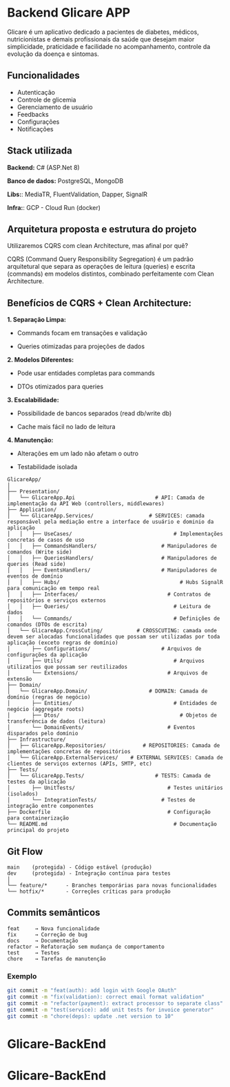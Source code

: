 # Backend Glicare APP

Glicare é um aplicativo dedicado a pacientes de diabetes, médicos, nutricionistas e demais profissionais da saúde que desejam maior simplicidade, praticidade e facilidade no acompanhamento, controle da evolução da doença e sintomas.

## Funcionalidades

- Autenticação
- Controle de glicemia
- Gerenciamento de usuário
- Feedbacks
- Configurações
- Notificações


## Stack utilizada

**Backend:** C# (ASP.Net 8)

**Banco de dados:** PostgreSQL, MongoDB

**Libs:**: MediaTR, FluentValidation, Dapper, SignalR

**Infra:**: GCP - Cloud Run (docker)

## Arquitetura proposta e estrutura do projeto

Utilizaremos CQRS com clean Architecture, mas afinal por quê?

CQRS (Command Query Responsibility Segregation) é um padrão arquitetural que separa as operações de leitura (queries) e escrita (commands) em modelos distintos, combinado perfeitamente com Clean Architecture.

## Benefícios de CQRS + Clean Architecture:

**1. Separação Limpa:**

- Commands focam em transações e validação

- Queries otimizadas para projeções de dados

**2. Modelos Diferentes:**

- Pode usar entidades completas para commands

- DTOs otimizados para queries

**3. Escalabilidade:**

- Possibilidade de bancos separados (read db/write db)

- Cache mais fácil no lado de leitura

**4. Manutenção:**

- Alterações em um lado não afetam o outro

- Testabilidade isolada


```plaintext
GlicareApp/
│
├── Presentation/                   
│   └── GlicareApp.Api					        # API: Camada de implementação da API Web (controllers, middlewares)
├── Application/						
│   └── GlicareApp.Services/			      # SERVICES: camada responsável pela mediação entre a interface de usuário e dominio da aplicação
│	│	├── UseCases/					              # Implementações concretas de casos de uso
│	│	├── CommandsHandlers/			          # Manipuladores de comandos (Write side)
│	│	├── QueriesHandlers/			          # Manipuladores de queries (Read side)
│	│	├── EventsHandlers/				          # Manipuladores de eventos de domínio
│	│	├── Hubs/						                # Hubs SignalR para comunicação em tempo real 
│	│	├── Interfaces/					            # Contratos de repositórios e serviços externos
│	│	├── Queries/					              # Leitura de dados
│	│	└── Commands/					              # Definições de comandos (DTOs de escrita)
│   └── GlicareApp.CrossCuting/		      # CROSSCUTING: camada onde devem ser alocadas funcionalidades que possam ser utilizadas por toda aplicação (exceto regras de domínio)
│		├── Configurations/				          # Arquivos de configurações da aplicação
│		├── Utils/						              # Arquivos utilizatios que possam ser reutilizados
│		└── Extensions/					            # Arquivos de extensão
├── Domain/								
│   └── GlicareApp.Domain/				      # DOMAIN: Camada de domínio (regras de negócio)
│		├── Entities/					              # Entidades de negócio (aggregate roots)
│		├── Dtos/						                # Objetos de transferência de dados (leitura)
│		└── DomainEvents/				            # Eventos disparados pelo domínio
├── Infrastructure/						
│   ├── GlicareApp.Repositories/		    # REPOSITORIES: Camada de implementações concretas de repositórios
│   └── GlicareApp.ExternalServices/    # EXTERNAL SERVICES: Camada de clientes de serviços externos (APIs, SMTP, etc)
├── Tests/								
│   └── GlicareApp.Tests/				        # TESTS: Camada de testes da aplicação
│		├── UnitTests/					            # Testes unitários (isolados)
│		└── IntegrationTests/			          # Testes de integração entre componentes
├── Dockerfile							            # Configuração para containerização
└── README.md							              # Documentação principal do projeto
```

## Git Flow

```plaintext
main    (protegida) - Código estável (produção)
dev     (protegida) - Integração contínua para testes
│
└── feature/*      - Branches temporárias para novas funcionalidades
└── hotfix/*       - Correções críticas para produção
```


## Commits semânticos
```plaintext
feat     → Nova funcionalidade
fix      → Correção de bug
docs     → Documentação
refactor → Refatoração sem mudança de comportamento
test     → Testes
chore    → Tarefas de manutenção
```

### Exemplo
```bash
git commit -m "feat(auth): add login with Google OAuth"
git commit -m "fix(validation): correct email format validation"
git commit -m "refactor(payment): extract processor to separate class"
git commit -m "test(service): add unit tests for invoice generator"
git commit -m "chore(deps): update .net version to 10"
```


# Glicare-BackEnd
# Glicare-BackEnd
